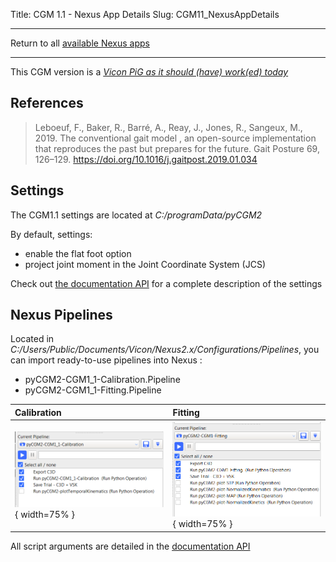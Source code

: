 Title: CGM 1.1 - Nexus App Details
Slug: CGM11_NexusAppDetails


---

Return to all [available Nexus apps](/pages/nexusApps.html#list-of-available-applications)

---

This CGM version is a [*Vicon PiG as it should (have) work(ed) today*](/pages/CGM11.html)


## References

> Leboeuf, F., Baker, R., Barré, A., Reay, J., Jones, R., Sangeux, M., 2019. The conventional gait model , an open-source implementation that reproduces the past but prepares for the future. Gait Posture 69, 126–129. https://doi.org/10.1016/j.gaitpost.2019.01.034


## Settings

The CGM1.1 settings are located at *C:/programData/pyCGM2*


<div class="alert alert-dismissible alert-warning">
<p>By default, settings:</p>
<ul>
<li>enable the flat foot option</li>
<li>project joint moment in the Joint Coordinate System (JCS)</li>
</ul>
</div>


Check out [the documentation API](/documentation//html//settings.html#cgm-1-1-settings) for a complete description of the settings


## Nexus Pipelines

Located in *C:/Users/Public/Documents/Vicon/Nexus2.x/Configurations/Pipelines*, you can import ready-to-use pipelines into Nexus :

  *  pyCGM2-CGM1_1-Calibration.Pipeline
  *  pyCGM2-CGM1_1-Fitting.Pipeline


| Calibration | Fitting |
|:------------|:--------|
|![cgm11calib](/images/nexusApps/CGM11calibration.png){ width=75% } | ![cgm11fitting](/images/nexusApps/CGM1fitting.png){ width=75% } |


<div class="alert alert-dismissible alert-info">
<p> All script arguments are detailed in the  <a href="/documentation//html//nexusOperations.html#cgm-1-1-the-vicon-plugin-gait-as-it-should-have-work-ed">documentation API</a> </p>
</div>

